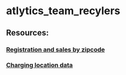# atlytics_team_recylers

## Resources:

### [Registration and sales by zipcode](https://www.atlasevhub.com/materials/state-ev-registration-data/)
### [Charging location data](https://openchargemap.org/site/develop/api)
### 


